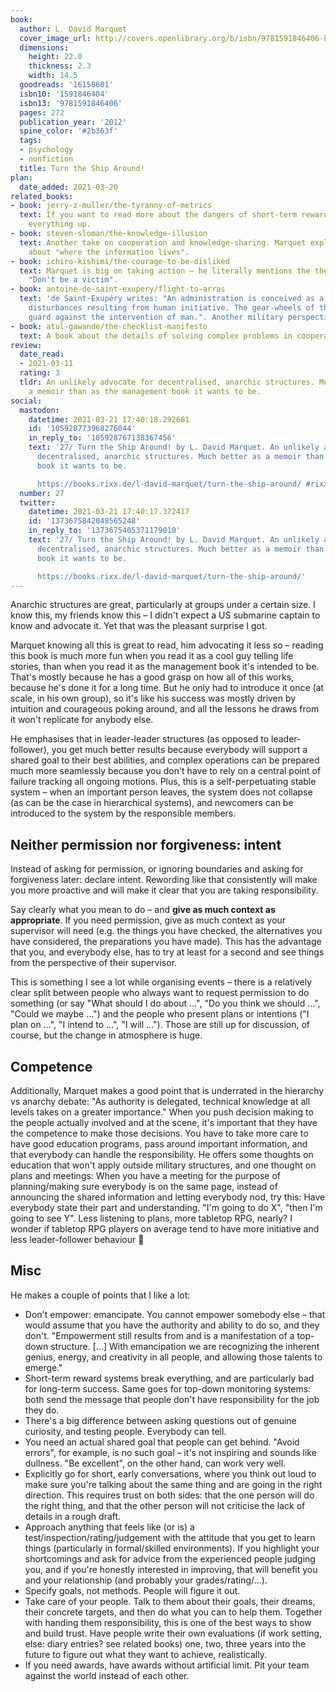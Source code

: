 ```yaml
---
book:
  author: L. David Marquet
  cover_image_url: http://covers.openlibrary.org/b/isbn/9781591846406-L.jpg
  dimensions:
    height: 22.0
    thickness: 2.3
    width: 14.5
  goodreads: '16158601'
  isbn10: '1591846404'
  isbn13: '9781591846406'
  pages: 272
  publication_year: '2012'
  spine_color: '#2b363f'
  tags:
  - psychology
  - nonfiction
  title: Turn the Ship Around!
plan:
  date_added: 2021-03-20
related_books:
- book: jerry-z-muller/the-tyranny-of-metrics
  text: If you want to read more about the dangers of short-term reward systems fucking
    everything up.
- book: steven-sloman/the-knowledge-illusion
  text: Another take on cooperation and knowledge-sharing. Marquet explicitly talks
    about "where the information lives".
- book: ichiro-kishimi/the-courage-to-be-disliked
  text: Marquet is big on taking action – he literally mentions the then-catchphrase
    "Don't be a victim".
- book: antoine-de-saint-exupery/flight-to-arras
  text: 'de Saint-Exupéry writes: "An administration is conceived as a safeguard against
    disturbances resulting from human initiative. The gear-wheels of the watch stand
    guard against the intervention of man.". Another military perspective.'
- book: atul-gawande/the-checklist-manifesto
  text: A book about the details of solving complex problems in cooperative contexts. The section about civil engineering in particular was very close to this book.
review:
  date_read:
  - 2021-03-11
  rating: 3
  tldr: An unlikely advocate for decentralised, anarchic structures. Much better as
    a memoir than as the management book it wants to be.
social:
  mastodon:
    datetime: 2021-03-21 17:40:18.292681
    id: '105928773968276044'
    in_reply_to: '105928767138367456'
    text: '27/ Turn the Ship Around! by L. David Marquet. An unlikely advocate for
      decentralised, anarchic structures. Much better as a memoir than as the management
      book it wants to be.

      https://books.rixx.de/l-david-marquet/turn-the-ship-around/ #rixxReads'
  number: 27
  twitter:
    datetime: 2021-03-21 17:40:17.372417
    id: '1373675842048565248'
    in_reply_to: '1373675405371179010'
    text: '27/ Turn the Ship Around! by L. David Marquet. An unlikely advocate for
      decentralised, anarchic structures. Much better as a memoir than as the management
      book it wants to be.

      https://books.rixx.de/l-david-marquet/turn-the-ship-around/'
---
```


Anarchic structures are great, particularly at groups under a certain size. I know this, my friends know this – I didn't
expect a US submarine captain to know and advocate it. Yet that was the pleasant surprise I got.

Marquet knowing all this is great to read, him advocating it less so – reading this book is much more fun when you read it
as a cool guy telling life stories, than when you read it as the management book it's intended to be. That's mostly
because he has a good grasp on how all of this works, because he's done it for a long time. But he only had to introduce
it once (at scale, in his own group), so it's like his success was mostly driven by intuition and courageous poking
around, and all the lessons he draws from it won't replicate for anybody else.

He emphasises that in leader-leader structures (as opposed to leader-follower), you get much better results because
everybody will support a shared goal to their best abilities, and complex operations can be prepared much more
seamlessly because you don't have to rely on a central point of failure tracking all ongoing motions. Plus, this is a
self-perpetuating stable system – when an important person leaves, the system does not collapse (as can be the case in
hierarchical systems), and newcomers can be introduced to the system by the responsible members.

## Neither permission nor forgiveness: intent

Instead of asking for permission, or ignoring boundaries and asking for forgiveness later: declare intent.  Rewording
like that consistently will make you more proactive and will  make it clear that you are taking responsibility.

Say clearly what you mean to do – and **give as much context as appropriate**. If you need permission, give as much
context as your supervisor will need (e.g. the things you have checked, the alternatives you have considered, the
preparations you have made). This has the advantage that you, and everybody else, has to try at least for a second and
see things from the perspective of their supervisor.

This is something I see a lot while organising events – there is a relatively clear split between people who always want
to request permission to do something (or say "What should I do about …", "Do you think we should …", "Could we maybe
…") and the people who present plans or intentions ("I plan on …", "I intend to …", "I will …"). Those are still up for
discussion, of course, but the change in atmosphere is huge.

## Competence

Additionally, Marquet makes a good point that is underrated in the hierarchy vs anarchy debate:
"As authority is delegated, technical knowledge at all levels takes on a greater importance."
When you push decision making to the people actually involved and at the scene, it's important that they have the
competence to make those decisions. You have to take more care to have good education programs, pass around important
information, and that everybody can handle the responsibility. He offers some thoughts on education that won't apply
outside military structures, and one thought on plans and meetings: When you have a meeting for the purpose of
planning/making sure everybody is on the same page, instead of announcing the shared information and letting everybody
nod, try this: Have everybody state their part and understanding. "I'm going to do X", "then I'm going to see Y". Less
listening to plans, more tabletop RPG, nearly? I wonder if tabletop RPG players on average tend to have more initiative
and less leader-follower behaviour 🤔

## Misc

He makes a couple of points that I like a lot:

- Don't empower: emancipate. You cannot empower somebody else – that would assume that you have the authority and
  ability to do so, and they don't.  "Empowerment still results from and is a manifestation of a top-down structure. […]
  With emancipation we are recognizing the inherent genius, energy, and creativity in all people, and allowing those
  talents to emerge."
- Short-term reward systems break everything, and are particularly bad for long-term success. Same goes for top-down
  monitoring systems: both send the message that people don't have responsibility for the job they do.
- There's a big difference between asking questions out of genuine curiosity, and testing people. Everybody can tell.
- You need an actual shared goal that people can get behind. "Avoid errors", for example, is no such goal – it's not
  inspiring and sounds like dullness. "Be excellent", on the other hand, can work very well.
- Explicitly go for short, early conversations, where you think out loud to make sure you're talking about the same
  thing and are going in the right direction. This requires trust on both sides: that the one person will do the right
  thing, and that the other person will not criticise the lack of details in a rough draft.
- Approach anything that feels like (or is) a test/inspection/rating/judgement with the attitude that you get to learn
  things (particularly in formal/skilled environments). If you highlight your shortcomings and ask for advice from the
  experienced people judging you, and if you're honestly interested in improving, that will benefit you and your
  relationship (and probably your grades/rating/…).
- Specify goals, not methods. People will figure it out.
- Take care of your people. Talk to them about their goals, their dreams, their concrete targets, and then do what you
  can to help them. Together with handing them responsibility, this is one of the best ways to show and build trust.
  Have people write their own evaluations (if work setting, else: diary entries? see related books) one, two, three
  years into the future to figure out what they want to achieve, realistically.
- If you need awards, have awards without artificial limit. Pit your team against the world instead of each other.
